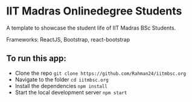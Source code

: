 # IIT Madras Onlinedegree Students
A template to showcase the student life of IIT Madras BSc Students.

Frameworks: ReactJS, Bootstrap, react-bootstrap

## To run this app:
- Clone the repo `git clone https://github.com/Rahman24/iitmbsc.org`
- Navigate to the folder `cd iitmbsc.org`
- Install the dependencies `npm install`
- Start the local development server `npm start`
